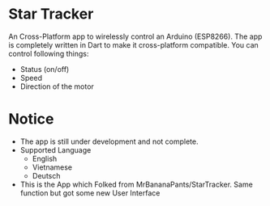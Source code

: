 # Star Tracker

An Cross-Platform app to wirelessly control an Arduino (ESP8266).
The app is completely written in Dart to make it cross-platform compatible.
You can control following things:
- Status (on/off)
- Speed
- Direction of the motor

# Notice

- The app is still under development and not complete.
- Supported Language
  - English
  - Vietnamese
  - Deutsch
- This is the App which Folked from MrBananaPants/StarTracker. Same function but got some new User Interface
